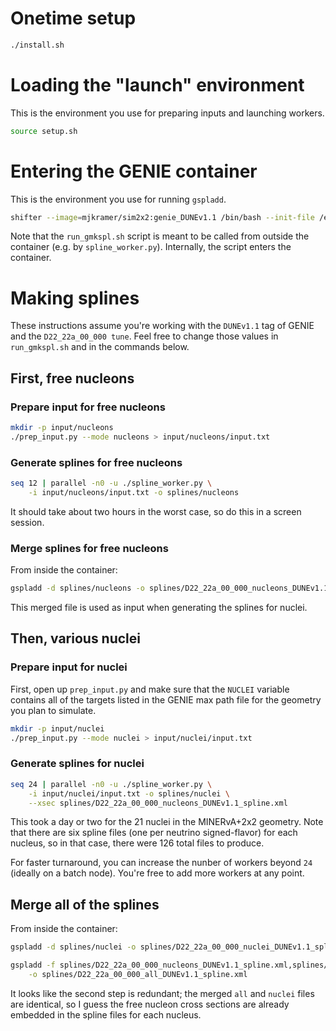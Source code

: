# Onetime setup

``` bash
./install.sh
```

# Loading the "launch" environment

This is the environment you use for preparing inputs and launching workers.

``` bash
source setup.sh
```

# Entering the GENIE container

This is the environment you use for running `gspladd`.

``` bash
shifter --image=mjkramer/sim2x2:genie_DUNEv1.1 /bin/bash --init-file /environment
```

Note that the `run_gmkspl.sh` script is meant to be called from outside the
container (e.g. by `spline_worker.py`). Internally, the script enters the
container.


# Making splines

These instructions assume you're working with the `DUNEv1.1` tag of GENIE and
the `D22_22a_00_000 tune`. Feel free to change those values in `run_gmkspl.sh`
and in the commands below.

## First, free nucleons

### Prepare input for free nucleons

``` bash
mkdir -p input/nucleons
./prep_input.py --mode nucleons > input/nucleons/input.txt
```

### Generate splines for free nucleons

``` bash
seq 12 | parallel -n0 -u ./spline_worker.py \
    -i input/nucleons/input.txt -o splines/nucleons
```

It should take about two hours in the worst case, so do this in a screen
session.

### Merge splines for free nucleons

From inside the container:

``` bash
gspladd -d splines/nucleons -o splines/D22_22a_00_000_nucleons_DUNEv1.1_spline.xml
```

This merged file is used as input when generating the splines for nuclei.

## Then, various nuclei

### Prepare input for nuclei

First, open up `prep_input.py` and make sure that the `NUCLEI` variable contains
all of the targets listed in the GENIE max path file for the geometry you plan
to simulate.

``` bash
mkdir -p input/nuclei
./prep_input.py --mode nuclei > input/nuclei/input.txt
```

### Generate splines for nuclei

``` bash
seq 24 | parallel -n0 -u ./spline_worker.py \
    -i input/nuclei/input.txt -o splines/nuclei \
    --xsec splines/D22_22a_00_000_nucleons_DUNEv1.1_spline.xml
```

This took a day or two for the 21 nuclei in the MINERvA+2x2 geometry. Note that
there are six spline files (one per neutrino signed-flavor) for each nucleus, so
in that case, there were 126 total files to produce.

For faster turnaround, you can increase the nunber of workers beyond `24`
(ideally on a batch node). You're free to add more workers at any point.

## Merge all of the splines

From inside the container:

``` bash
gspladd -d splines/nuclei -o splines/D22_22a_00_000_nuclei_DUNEv1.1_spline.xml

gspladd -f splines/D22_22a_00_000_nucleons_DUNEv1.1_spline.xml,splines/D22_22a_00_000_nuclei_DUNEv1.1_spline.xml \
    -o splines/D22_22a_00_000_all_DUNEv1.1_spline.xml
```

It looks like the second step is redundant; the merged `all` and `nuclei` files
are identical, so I guess the free nucleon cross sections are already embedded
in the spline files for each nucleus.
